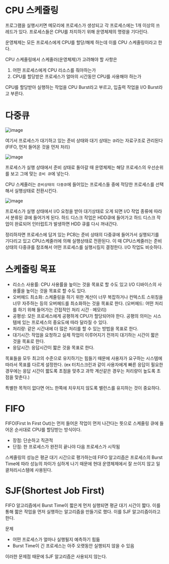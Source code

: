 # CPU 스케줄링
프로그램을 실행시키면 메모리에 프로세스가 생성되고 각 프로세스에는 1개 이상의 쓰레드가 있다. 프로세스들은 CPU를 차지하기 위해 운영체제의 명령을 기다린다.

운영체제는 모든 프로세스에게 CPU를 할당/해제 하는데 이를 CPU 스케줄링이라고 한다.

CPU 스케줄링에서 스케줄러(운영체제)가 고려해야 할 사항은
1. 어떤 프로세스에게 CPU 리소스를 줘야하는가
2. CPU를 할당받은 프로세스가 얼마의 시간동안 CPU를 사용해야 하는가

CPU를 할당받아 실행하는 작업을 CPU Burst라고 부르고, 입출력 작업을 I/O Burst라고 부른다.

# 다중큐
![image](https://github.com/skcy1515/Programming-Study/assets/140364849/bbb570f5-81b7-469d-9b8a-a93ed90491a2)

여기서 프로세스가 대기하고 있는 준비 상태와 대기 상태는 `큐`라는 자료구조로 관리된다 (FIFO, 먼저 들어온 것을 먼저 처리)

![image](https://github.com/skcy1515/Programming-Study/assets/140364849/c010c5dd-ab47-4bdd-ba91-84c16840e2e5)

프로세스가 실행 상태에서 준비 상태로 돌아갈 때 운영체제는 해당 프로세스의 우선순위를 보고 그에 맞는 `준비 큐`에 넣는다. 

CPU 스케줄러는 `준비상태의 다중큐`에 들어있는 프로세스들 중에 적당한 프로세스를 선택해서 실행상태로 전환시킨다.

![image](https://github.com/skcy1515/Programming-Study/assets/140364849/2d7f31c2-1ecf-4a9d-89aa-4d92143329f8)

프로세스가 실행 상태에서 I/O 요청을 받아 대기상태로 오게 되면 I/O 작업 종류에 따라서 분류된 큐에 들어가게 된다. 하드 디스크 작업은 HDD큐에 들어가고 하드 디스크 작업이 완료되어 인터럽트가 발생하면 HDD 큐를 다시 꺼내간다.

정리하자면 프로세스에 담겨 있는 PCB는 준비 상태의 다중큐에 들어가서 실행되기를 기다리고 있고 CPU스케줄러에 의해 실행상태로 전환된다. 이 때 CPU스케줄러는 준비 상태의 다중큐를 참조해서 어떤 프로세스를 실행시킬지 결정한다. I/O 작업도 비슷하다.

# 스케줄링 목표
- 리소스 사용률: CPU 사용률을 높이는 것을 목표로 할 수도 있고 I/O 디바이스의 사용률을 높이는 것을 목표로 할 수도 있다.
- 오버헤드 최소화: 스케줄링을 하기 위한 계산이 너무 복잡하거나 컨텍스트 스위칭을 너무 자주하는 등의 오버헤드를 최소화하는 것을 목표로 한다. (오버헤드: 어떤 처리를 하기 위해 들어가는 간접적인 처리 시간 · 메모리)
- 공평성: 모든 프로세스에게 공평하게 CPU가 할당되어야 한다. 공평의 의미는 시스템에 있는 프로세스의 중요도에 따라 달라질 수 있다.
- 처리량: 같은 시간내에 더 많은 처리를 할 수 있는 방법을 목표로 한다.
- 대기시간: 작업을 요청하고 실제 작업이 이루어지기 전까지 대기하는 시간이 짧은 것을 목표로 한다.
- 응답시간: 응답시간이 짧은 것을 목표로 한다.

목표들을 모두 최고의 수준으로 유지하기는 힘들기 때문에 사용자가 요구하는 시스템에 따라서 목표를 다르게 설정한다. (ex 터치스크린과 같이 사용자에게 빠른 응답이 필요한 경우에는 응답 시간이 짧도록 초점을 맞추고 과학 계산같은 경우는 처리량이 높도록 초점을 맞춘다.)

특별한 목적이 없다면 어느 한쪽에 치우치지 않도록 밸런스를 유지하는 것이 중요하다.

# FIFO
FIFO(First In First Out)는 먼저 들어온 작업이 먼저 나간다는 뜻으로 스케줄링 큐에 들어온 순서대로 CPU를 할당받는 방식이다.
- 장점: 단순하고 직관적
- 단점: 한 프로세스가 완전히 끝나야 다음 프로세스가 시작됨

스케줄링의 성능은 평균 대기 시간으로 평가하는데 FIFO 알고리즘은 프로세스의 Burst Time에 따라 성능의 차이가 심하게 나기 때문에 현대 운영체제에서 잘 쓰이지 않고 일괄처리시스템에 사용된다.

# SJF(Shortest Job First)
FIFO 알고리즘에서 Burst Time이 짧은게 먼저 실행되면 평균 대기 시간이 짧다. 이를 통해 짧은 작업을 먼저 실행하는 알고리즘을 만들기로 했다. 이를 SJF 알고리즘이라고 한다.

문제
- 어떤 프로세스가 얼마나 실행될지 예측하기 힘듦
- Burst Time이 긴 프로세스는 아주 오랫동안 실행되지 않을 수 있음

이러한 문제점 때문에 SJF 알고리즘은 사용되지 않는다.

